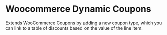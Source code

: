 # Woocommerce Dynamic Coupons 

Extends WooCommerce Coupons by adding a new coupon type, which you can link to a table of discounts based on the value of the line item.